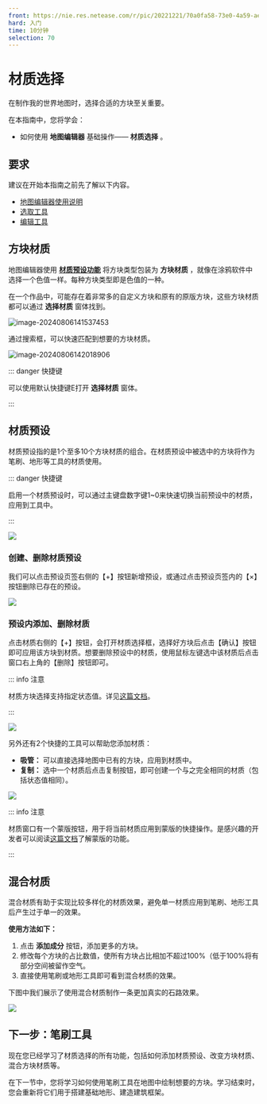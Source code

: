 ```yaml
---
front: https://nie.res.netease.com/r/pic/20221221/70a0fa58-73e0-4a59-ae80-7cfb91f1f781.png
hard: 入门
time: 10分钟
selection: 70
---
```


# 材质选择

在制作我的世界地图时，选择合适的方块至关重要。

在本指南中，您将学会：

- 如何使用 **地图编辑器** 基础操作—— **材质选择** 。



## 要求

建议在开始本指南之前先了解以下内容。

- [地图编辑器使用说明](./2-地图编辑器使用说明.md)
- [选取工具](./3-选取工具.md)
- [编辑工具](./4-编辑工具.md)



## 方块材质

地图编辑器使用 [**材质预设功能**](#材质预设) 将方块类型包装为 **方块材质** ，就像在涂鸦软件中选择一个色值一样。每种方块类型即是色值的一种。

在一个作品中，可能存在着非常多的自定义方块和原有的原版方块，这些方块材质都可以通过 **选择材质** 窗体找到。

![image-20240806141537453](./images/new_docs/A0.png)

通过搜索框，可以快速匹配到想要的方块材质。

![image-20240806142018906](./images/new_docs/A0_1.png)

::: danger 快捷键

可以使用默认快捷键E打开 **选择材质** 窗体。

:::



## 材质预设

材质预设指的是1个至多10个方块材质的组合。在材质预设中被选中的方块将作为笔刷、地形等工具的材质使用。

::: danger 快捷键

启用一个材质预设时，可以通过主键盘数字键1~0来快速切换当前预设中的材质，应用到工具中。

:::

![](./images/new_docs/A2.png)

### 创建、删除材质预设

我们可以点击预设页签右侧的【+】按钮新增预设，或通过点击预设页签内的【×】按钮删除已存在的预设。

![](./images/new_docs/B19.gif)

### 预设内添加、删除材质

点击材质右侧的【+】按钮，会打开材质选择框，选择好方块后点击【确认】按钮即可应用该方块到材质。想要删除预设中的材质，使用鼠标左键选中该材质后点击窗口右上角的【删除】按钮即可。

::: info 注意

材质方块选择支持指定状态值。详见[这篇文档](./91-方块状态值设置说明.md)。

:::

![](./images/new_docs/B20.gif)

另外还有2个快捷的工具可以帮助您添加材质：

- **吸管：** 可以直接选择地图中已有的方块，应用到材质中。
- **复制：** 选中一个材质后点击复制按钮，即可创建一个与之完全相同的材质（包括状态值相同）。

![](./images/new_docs/A3.png)

::: info 注意

材质窗口有一个蒙版按钮，用于将当前材质应用到蒙版的快捷操作。是感兴趣的开发者可以阅读[这篇文档](./92-蒙版工具说明.md)了解蒙版的功能。

:::



## 混合材质

混合材质有助于实现比较多样化的材质效果，避免单一材质应用到笔刷、地形工具后产生过于单一的效果。

**使用方法如下：**
1. 点击 **添加成分** 按钮，添加更多的方块。
2. 修改每个方块的占比数值，使所有方块占比相加不超过100%（低于100%将有部分空间被留作空气。
3. 直接使用笔刷或地形工具即可看到混合材质的效果。

下图中我们展示了使用混合材质制作一条更加真实的石路效果。

![](./images/new_docs/B21.gif)



## 下一步：笔刷工具

现在您已经学习了材质选择的所有功能，包括如何添加材质预设、改变方块材质、混合方块材质等。

在下一节中，您将学习如何使用笔刷工具在地图中绘制想要的方块。学习结束时，您会重新将它们用于搭建基础地形、建造建筑框架。
